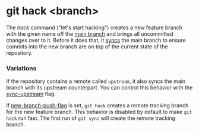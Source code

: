 # git hack &lt;branch&gt;

The _hack_ command ("let's start hacking") creates a new feature branch with the
given name off the [main branch](../preferences/main-branch-name.md) and brings all uncommitted changes over to it.
Before it does that, it [syncs](sync.md) the main branch to ensure commits into
the new branch are on top of the current state of the repository.

### Variations

If the repository contains a remote called `upstream`, it also syncs the main
branch with its upstream counterpart. You can control this behavior with the
[sync-upstream](../preferences/sync-upstream.md) flag.

If [new-branch-push-flag](new-branch-push-flag.md) is set, `git hack` creates a
remote tracking branch for the new feature branch. This behavior is disabled by
default to make `git hack` run fast. The first run of `git sync` will create the
remote tracking branch.
